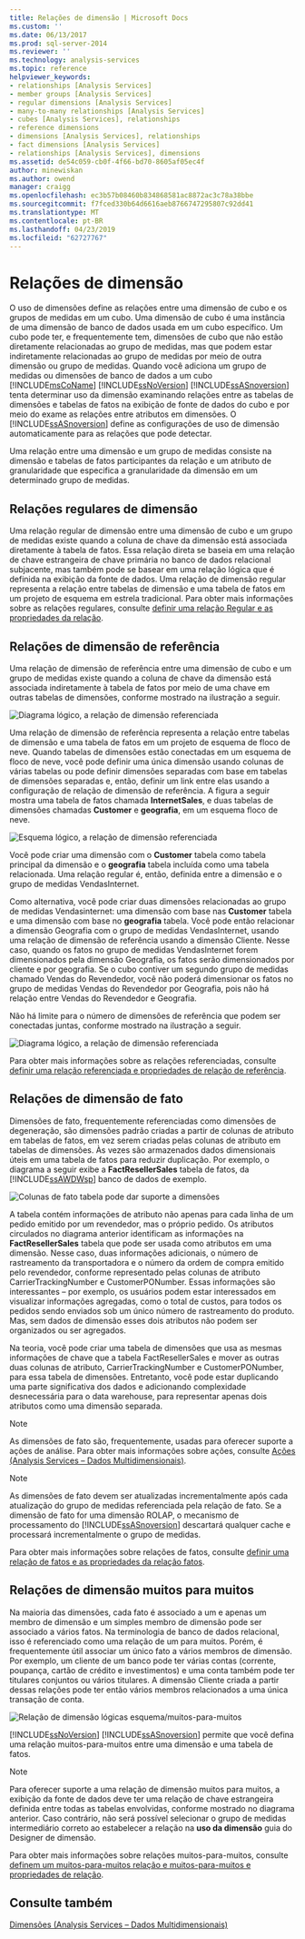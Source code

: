 ```yaml
---
title: Relações de dimensão | Microsoft Docs
ms.custom: ''
ms.date: 06/13/2017
ms.prod: sql-server-2014
ms.reviewer: ''
ms.technology: analysis-services
ms.topic: reference
helpviewer_keywords:
- relationships [Analysis Services]
- member groups [Analysis Services]
- regular dimensions [Analysis Services]
- many-to-many relationships [Analysis Services]
- cubes [Analysis Services], relationships
- reference dimensions
- dimensions [Analysis Services], relationships
- fact dimensions [Analysis Services]
- relationships [Analysis Services], dimensions
ms.assetid: de54c059-cb0f-4f66-bd70-8605af05ec4f
author: minewiskan
ms.author: owend
manager: craigg
ms.openlocfilehash: ec3b57b08460b834868581ac8872ac3c78a38bbe
ms.sourcegitcommit: f7fced330b64d6616aeb8766747295807c92dd41
ms.translationtype: MT
ms.contentlocale: pt-BR
ms.lasthandoff: 04/23/2019
ms.locfileid: "62727767"
---
```

# <a name="dimension-relationships"></a>Relações de dimensão
  O uso de dimensões define as relações entre uma dimensão de cubo e os grupos de medidas em um cubo. Uma dimensão de cubo é uma instância de uma dimensão de banco de dados usada em um cubo específico. Um cubo pode ter, e frequentemente tem, dimensões de cubo que não estão diretamente relacionadas ao grupo de medidas, mas que podem estar indiretamente relacionadas ao grupo de medidas por meio de outra dimensão ou grupo de medidas. Quando você adiciona um grupo de medidas ou dimensões de banco de dados a um cubo [!INCLUDE[msCoName](../../includes/msconame-md.md)] [!INCLUDE[ssNoVersion](../../includes/ssnoversion-md.md)] [!INCLUDE[ssASnoversion](../../includes/ssasnoversion-md.md)] tenta determinar uso da dimensão examinando relações entre as tabelas de dimensões e tabelas de fatos na exibição de fonte de dados do cubo e por meio do exame as relações entre atributos em dimensões. O [!INCLUDE[ssASnoversion](../../includes/ssasnoversion-md.md)] define as configurações de uso de dimensão automaticamente para as relações que pode detectar.  
  
 Uma relação entre uma dimensão e um grupo de medidas consiste na dimensão e tabelas de fatos participantes da relação e um atributo de granularidade que especifica a granularidade da dimensão em um determinado grupo de medidas.  
  
## <a name="regular-dimension-relationships"></a>Relações regulares de dimensão   
 Uma relação regular de dimensão entre uma dimensão de cubo e um grupo de medidas existe quando a coluna de chave da dimensão está associada diretamente à tabela de fatos. Essa relação direta se baseia em uma relação de chave estrangeira de chave primária no banco de dados relacional subjacente, mas também pode se basear em uma relação lógica que é definida na exibição da fonte de dados. Uma relação de dimensão regular representa a relação entre tabelas de dimensão e uma tabela de fatos em um projeto de esquema em estrela tradicional. Para obter mais informações sobre as relações regulares, consulte [definir uma relação Regular e as propriedades da relação](../multidimensional-models/define-a-regular-relationship-and-regular-relationship-properties.md).  
  
## <a name="reference-dimension-relationships"></a>Relações de dimensão de referência  
 Uma relação de dimensão de referência entre uma dimensão de cubo e um grupo de medidas existe quando a coluna de chave da dimensão está associada indiretamente à tabela de fatos por meio de uma chave em outras tabelas de dimensões, conforme mostrado na ilustração a seguir.  
  
 ![Diagrama lógico, a relação de dimensão referenciada](../../../2014/analysis-services/dev-guide/media/as-refdimension1.gif "diagrama lógico, a relação de dimensão referenciada")  
  
 Uma relação de dimensão de referência representa a relação entre tabelas de dimensão e uma tabela de fatos em um projeto de esquema de floco de neve. Quando tabelas de dimensões estão conectadas em um esquema de floco de neve, você pode definir uma única dimensão usando colunas de várias tabelas ou pode definir dimensões separadas com base em tabelas de dimensões separadas e, então, definir um link entre elas usando a configuração de relação de dimensão de referência. A figura a seguir mostra uma tabela de fatos chamada **InternetSales**, e duas tabelas de dimensões chamadas **Customer** e **geografia**, em um esquema floco de neve.  
  
 ![Esquema lógico, a relação de dimensão referenciada](../../../2014/analysis-services/dev-guide/media/as-refdim-schema1.gif "esquema lógico, a relação de dimensão referenciada")  
  
 Você pode criar uma dimensão com o **Customer** tabela como tabela principal da dimensão e o **geografia** tabela incluída como uma tabela relacionada. Uma relação regular é, então, definida entre a dimensão e o grupo de medidas VendasInternet.  
  
 Como alternativa, você pode criar duas dimensões relacionadas ao grupo de medidas Vendasinternet: uma dimensão com base nas **Customer** tabela e uma dimensão com base no **geografia** tabela. Você pode então relacionar a dimensão Geografia com o grupo de medidas VendasInternet, usando uma relação de dimensão de referência usando a dimensão Cliente. Nesse caso, quando os fatos no grupo de medidas VendasInternet forem dimensionados pela dimensão Geografia, os fatos serão dimensionados por cliente e por geografia. Se o cubo contiver um segundo grupo de medidas chamado Vendas do Revendedor, você não poderá dimensionar os fatos no grupo de medidas Vendas do Revendedor por Geografia, pois não há relação entre Vendas do Revendedor e Geografia.  
  
 Não há limite para o número de dimensões de referência que podem ser conectadas juntas, conforme mostrado na ilustração a seguir.  
  
 ![Diagrama lógico, a relação de dimensão referenciada](../../../2014/analysis-services/dev-guide/media/as-refdimension2.gif "diagrama lógico, a relação de dimensão referenciada")  
  
 Para obter mais informações sobre as relações referenciadas, consulte [definir uma relação referenciada e propriedades de relação de referência](../multidimensional-models/define-a-referenced-relationship-and-referenced-relationship-properties.md).  
  
## <a name="fact-dimension-relationships"></a>Relações de dimensão de fato  
 Dimensões de fato, frequentemente referenciadas como dimensões de degeneração, são dimensões padrão criadas a partir de colunas de atributo em tabelas de fatos, em vez serem criadas pelas colunas de atributo em tabelas de dimensões. Às vezes são armazenados dados dimensionais úteis em uma tabela de fatos para reduzir duplicação. Por exemplo, o diagrama a seguir exibe a **FactResellerSales** tabela de fatos, da [!INCLUDE[ssAWDWsp](../../includes/ssawdwsp-md.md)] banco de dados de exemplo.  
  
 ![Colunas de fato tabela pode dar suporte a dimensões](../../../2014/analysis-services/dev-guide/media/as-factdim.gif "colunas na verdade tabela pode dar suporte a dimensões")  
  
 A tabela contém informações de atributo não apenas para cada linha de um pedido emitido por um revendedor, mas o próprio pedido. Os atributos circulados no diagrama anterior identificam as informações na **FactResellerSales** tabela que pode ser usada como atributos em uma dimensão. Nesse caso, duas informações adicionais, o número de rastreamento da transportadora e o número da ordem de compra emitido pelo revendedor, conforme representado pelas colunas de atributo CarrierTrackingNumber e CustomerPONumber. Essas informações são interessantes – por exemplo, os usuários podem estar interessados em visualizar informações agregadas, como o total de custos, para todos os pedidos sendo enviados sob um único número de rastreamento do produto. Mas, sem dados de dimensão esses dois atributos não podem ser organizados ou ser agregados.  
  
 Na teoria, você pode criar uma tabela de dimensões que usa as mesmas informações de chave que a tabela FactResellerSales e mover as outras duas colunas de atributo, CarrierTrackingNumber e CustomerPONumber, para essa tabela de dimensões. Entretanto, você pode estar duplicando uma parte significativa dos dados e adicionando complexidade desnecessária para o data warehouse, para representar apenas dois atributos como uma dimensão separada.  
  
> [!NOTE]  
>  As dimensões de fato são, frequentemente, usadas para oferecer suporte a ações de análise. Para obter mais informações sobre ações, consulte [Ações &#40;Analysis Services – Dados Multidimensionais&#41;](../multidimensional-models/actions-analysis-services-multidimensional-data.md).  
  
> [!NOTE]  
>  As dimensões de fato devem ser atualizadas incrementalmente após cada atualização do grupo de medidas referenciada pela relação de fato. Se a dimensão de fato for uma dimensão ROLAP, o mecanismo de processamento do [!INCLUDE[ssASnoversion](../../includes/ssasnoversion-md.md)] descartará qualquer cache e processará incrementalmente o grupo de medidas.  
  
 Para obter mais informações sobre relações de fatos, consulte [definir uma relação de fatos e as propriedades da relação fatos](../multidimensional-models/define-a-fact-relationship-and-fact-relationship-properties.md).  
  
## <a name="many-to-many-dimension-relationships"></a>Relações de dimensão muitos para muitos  
 Na maioria das dimensões, cada fato é associado a um e apenas um membro de dimensão e um simples membro de dimensão pode ser associado a vários fatos. Na terminologia de banco de dados relacional, isso é referenciado como uma relação de um para muitos. Porém, é frequentemente útil associar um único fato a vários membros de dimensão. Por exemplo, um cliente de um banco pode ter várias contas (corrente, poupança, cartão de crédito e investimentos) e uma conta também pode ter titulares conjuntos ou vários titulares. A dimensão Cliente criada a partir dessas relações pode ter então vários membros relacionados a uma única transação de conta.  
  
 ![Relação de dimensão lógicas esquema/muitos-para-muitos](../../../2014/analysis-services/dev-guide/media/as-many-dimension1.gif "relacionamento da dimensão lógicas esquema/muitos-para-muitos")  
  
 [!INCLUDE[ssNoVersion](../../includes/ssnoversion-md.md)] [!INCLUDE[ssASnoversion](../../includes/ssasnoversion-md.md)] permite que você defina uma relação muitos-para-muitos entre uma dimensão e uma tabela de fatos.  
  
> [!NOTE]  
>  Para oferecer suporte a uma relação de dimensão muitos para muitos, a exibição da fonte de dados deve ter uma relação de chave estrangeira definida entre todas as tabelas envolvidas, conforme mostrado no diagrama anterior. Caso contrário, não será possível selecionar o grupo de medidas intermediário correto ao estabelecer a relação na **uso da dimensão** guia do Designer de dimensão.  
  
 Para obter mais informações sobre relações muitos-para-muitos, consulte [definem um muitos-para-muitos relação e muitos-para-muitos e propriedades de relação](../multidimensional-models/define-a-many-to-many-relationship-and-many-to-many-relationship-properties.md).  
  
## <a name="see-also"></a>Consulte também  
 [Dimensões &#40;Analysis Services – Dados Multidimensionais&#41;](../multidimensional-models-olap-logical-dimension-objects/dimensions-analysis-services-multidimensional-data.md)  
  
  
